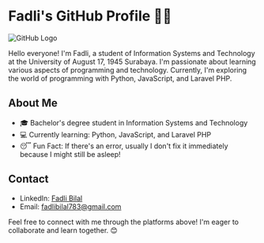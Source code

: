 # Fadli's GitHub Profile 👨‍💻

![GitHub Logo](https://github.githubassets.com/images/modules/logos_page/GitHub-Mark.png)

Hello everyone! I'm Fadli, a student of Information Systems and Technology at the University of August 17, 1945 Surabaya. I'm passionate about learning various aspects of programming and technology. Currently, I'm exploring the world of programming with Python, JavaScript, and Laravel PHP.

## About Me
- 🎓 Bachelor's degree student in Information Systems and Technology
- 💻 Currently learning: Python, JavaScript, and Laravel PHP
- 😴 Fun Fact: If there's an error, usually I don't fix it immediately because I might still be asleep!

## Contact
- LinkedIn: [Fadli Bilal](https://www.linkedin.com/in/fadli-bilal-24a7a2235/)
- Email: fadlibilal783@gmail.com

Feel free to connect with me through the platforms above! I'm eager to collaborate and learn together. 😊
